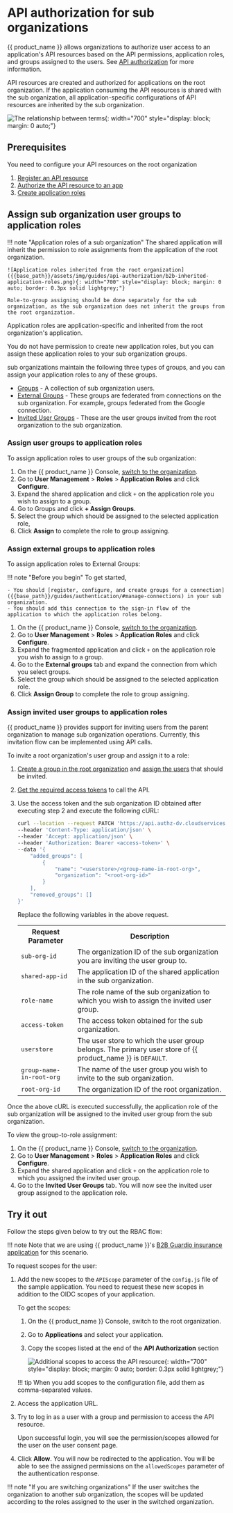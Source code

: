 # API authorization for sub organizations
{{ product_name }} allows organizations to authorize user access to an application's API resources based on the API permissions, application roles, and groups assigned to the users. See [API authorization]({{base_path}}/guides/api-authorization/) for more information.

API resources are created and authorized for applications on the root organization. If the application consuming the API resources is shared with the sub organization, all application-specific configurations of API resources are inherited by the sub organization.

![The relationship between terms]({{base_path}}/assets/img/guides/api-authorization/b2b-api-authorization.png){: width="700" style="display: block; margin: 0 auto;"}

## Prerequisites
You need to configure your API resources on the root organization

1. [Register an API resource]({{base_path}}/guides/api-authorization/#register-an-api-resource)
2. [Authorize the API resource to an app]({{base_path}}/guides/api-authorization/#authorize-the-api-resources-for-an-app)
3. [Create application roles]({{base_path}}/guides/api-authorization/#create-application-roles)

## Assign sub organization user groups to application roles

!!! note "Application roles of a sub organization"
    The shared application will inherit the permission to role assignments from the application of the root organization.

    ![Application roles inherited from the root organization]({{base_path}}/assets/img/guides/api-authorization/b2b-inherited-application-roles.png){: width="700" style="display: block; margin: 0 auto; border: 0.3px solid lightgrey;"}

    Role-to-group assigning should be done separately for the sub organization, as the sub organization does not inherit the groups from the root organization.

Application roles are application-specific and inherited from the root organization's application.

You do not have permission to create new application roles, but you can assign these application roles to your sub organization groups.

sub organizations maintain the following three types of groups, and you can assign your application roles to any of these groups.
- [Groups](#assign-user-groups-to-application-roles) - A collection of sub organization users.
- [External Groups](#assign-external-groups-to-application-roles) - These groups are federated from connections on the sub organization. For example, groups federated from the Google connection.
- [Invited User Groups](#assign-invited-user-groups-to-application-roles) - These are the user groups invited from the root organization to the sub organization.

### Assign user groups to application roles
To assign application roles to user groups of the sub organization:

1. On the {{ product_name }} Console, [switch to the organization]({{base_path}}/guides/organization-management/manage-organizations/#switch-between-suborganizations).
2. Go to **User Management** > **Roles** > **Application Roles** and click **Configure**.
3. Expand the shared application and click `+` on the application role you wish to assign to a group.
4. Go to Groups and click **+ Assign Groups**.
5. Select the group which should be assigned to the selected application role,
6. Click **Assign** to complete the role to group assigning.


### Assign external groups to application roles

To assign application roles to External Groups:

!!! note "Before you begin"
    To get started,

    - You should [register, configure, and create groups for a connection]({{base_path}}/guides/authentication/#manage-connections) in your sub organization.
    - You should add this connection to the sign-in flow of the application to which the application roles belong.

1. On the {{ product_name }} Console, [switch to the organization]({{base_path}}/guides/organization-management/manage-organizations/#switch-between-suborganizations).
2. Go to **User Management** > **Roles** > **Application Roles** and click **Configure**.
3. Expand the fragmented application and click `+` on the application role you wish to assign to a group.
4. Go to the **External groups** tab and expand the connection from which you select groups.
5. Select the group which should be assigned to the selected application role.
6. Click **Assign Group** to complete the role to group assigning.

### Assign invited user groups to application roles

{{ product_name }} provides support for inviting users from the parent organization to manage sub organization operations. Currently, this invitation flow can be implemented using API calls.

To invite a root organization's user group and assign it to a role:

1. [Create a group in the root organization]({{base_path}}/guides/users/manage-groups/#onboard-a-group) and [assign the users]({{base_path}}/guides/users/manage-groups/#assign-users-to-groups) that should be invited.

2. [Get the required access tokens]({{base_path}}/apis/organization-management/authentication/) to call the API.

3. Use the access token and the sub organization ID obtained after executing step 2 and execute the following cURL:
    ``` bash
    curl --location --request PATCH 'https://api.authz-dv.cloudservices.wso2.com/o/<sub-org-id>/applications/<shared-app-id>/roles/<role-name>/cross-org-group-mapping' \
    --header 'Content-Type: application/json' \
    --header 'Accept: application/json' \
    --header 'Authorization: Bearer <access-token>' \
    --data '{
        "added_groups": [
            {
                "name": "<userstore>/<group-name-in-root-org>",
                "organization": "<root-org-id>"
            }
        ],
        "removed_groups": []
    }'
    ```
    Replace the following variables in the above request.

    <table>
        <tr>
            <th>Request Parameter</th>
            <th>Description</th>
        </tr>
        <tr>
            <td><code>sub-org-id</code></td>
            <td>The organization ID of the sub organization you are inviting the user group to.</td>
        </tr>
        <tr>
            <td><code>shared-app-id</code></td>
            <td>The application ID of the shared application in the sub organization.</td>
        </tr>
        <tr>
            <td><code>role-name</code></td>
            <td>The role name of the sub organization to which you wish to assign the invited user group.</td>
        </tr>
        <tr>
            <td><code>access-token</code></td>
            <td>The access token obtained for the sub organization.</td>
        </tr>
        <tr>
            <td><code>userstore</code></td>
            <td>The user store to which the user group belongs. The primary user store of {{ product_name }} is <code>DEFAULT</code>.</td>
        </tr>
        <tr>
            <td><code>group-name-in-root-org</code></td>
            <td>The name of the user group you wish to invite to the sub organization.</td>
        </tr>
        <tr>
            <td><code>root-org-id</code></td>
            <td>The organization ID of the root organization.</td>
        </tr>
    </table>

Once the above cURL is executed successfully, the application role of the sub organization will be assigned to the invited user group from the sub organization.

To view the group-to-role assignment:

1. On the {{ product_name }} Console, [switch to the organization]({{base_path}}/guides/organization-management/manage-organizations/#switch-between-suborganizations).
2. Go to **User Management** > **Roles** > **Application Roles** and click **Configure**.
3. Expand the shared application and click `+` on the application role to which you assigned the invited user group.
4. Go to the **Invited User Groups** tab. You will now see the invited user group assigned to the application role.

## Try it out

Follow the steps given below to try out the RBAC flow:

!!! note
    Note that we are using {{ product_name }}'s [B2B Guardio insurance application]({{base_path}}/guides/organization-management/try-a-b2b-use-case/) for this scenario.

To request scopes for the user:

1. Add the new scopes to the `APIScope` parameter of the `config.js` file of the sample application. You need to request these new scopes in addition to the OIDC scopes of your application.

    To get the scopes:
    
    1. On the {{ product_name }} Console, switch to the root organization.
    2. Go to **Applications** and select your application.
    3. Copy the scopes listed at the end of the **API Authorization** section

        ![Additional scopes to access the API resource]({{base_path}}/assets/img/guides/api-authorization/additional-scopes.png){: width="700" style="display: block; margin: 0 auto; border: 0.3px solid lightgrey;"}

    !!! tip
            When you add scopes to the configuration file, add them as comma-separated values.

2. Access the application URL.
3. Try to log in as a user with a group and permission to access the API resource.

    Upon successful login, you will see the permission/scopes allowed for the user on the user consent page.

4. Click **Allow**. You will now be redirected to the application.
    You will be able to see the assigned permissions on the `allowedScopes` parameter of the authentication response.

!!! note "If you are switching organizations"
    If the user switches the organization to another sub organization, the scopes will be updated according to the roles assigned to the user in the switched organization.
